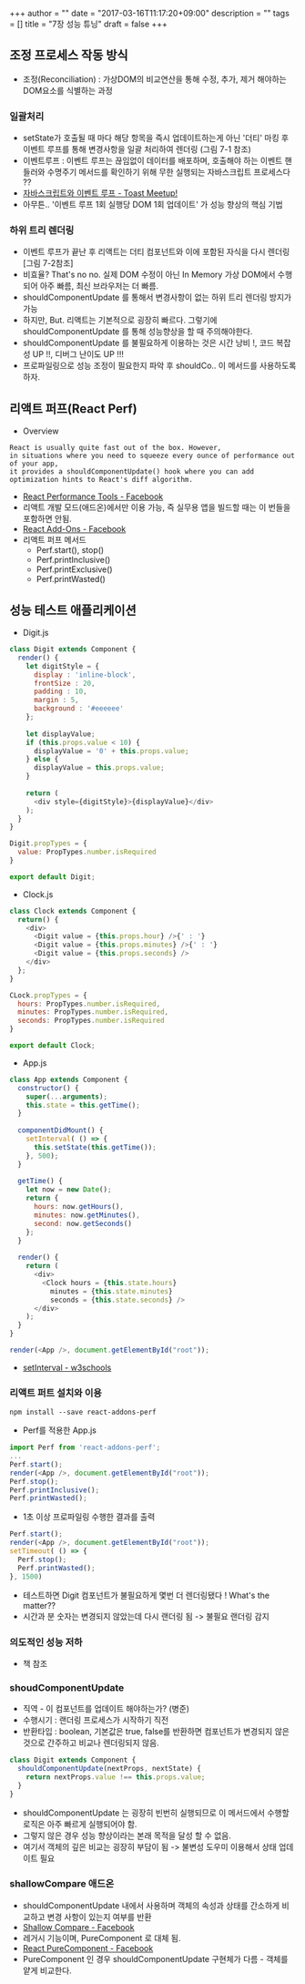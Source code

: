 +++
author = ""
date = "2017-03-16T11:17:20+09:00"
description = ""
tags = []
title = "7장 성능 튜닝"
draft = false
+++

## 조정 프로세스 작동 방식
- 조정(Reconciliation) : 가상DOM의 비교연산을 통해 수정, 추가, 제거 해야하는 DOM요소를 식별하는 과정

### 일괄처리 
- setState가 호출될 때 마다 해당 항목을 즉시 업데이트하는게 아닌 '더티' 마킹 후 이벤트 루프를 통해 변경사항을 일괄 처리하여 렌더링 (그림 7-1 참조)
- 이벤트루프 : 이벤트 루프는 끊임없이 데이터를 배포하며, 호출해야 하는 이벤트 핸들러와 수명주기 메서드를 확인하기 위해 무한 실행되는 자바스크립트 프로세스다 ??
- [자바스크립트와 이벤트 루프 - Toast Meetup!](http://meetup.toast.com/posts/89)
- 아무튼.. '이벤트 루프 1회 실행당 DOM 1회 업데이트' 가 성능 향상의 핵심 기법

### 하위 트리 렌더링
- 이벤트 루프가 끝난 후 리액트는 더티 컴포넌트와 이에 포함된 자식을 다시 렌더링 [그림 7-2참조]
- 비효율? That's no no. 실제 DOM 수정이 아닌 In Memory 가상 DOM에서 수행되어 아주 빠름, 최신 브라우저는 더 빠름.
- shouldComponentUpdate 를 통해서 변경사항이 없는 하위 트리 렌더링 방지가 가능 
- 하지만, But. 리액트는 기본적으로 굉장히 빠르다. 그렇기에 shouldComponentUpdate 를 통해 성능향상을 할 때 주의해야한다.
- shouldComponentUpdate 를 불필요하게 이용하는 것은 시간 낭비 !, 코드 복잡성 UP !!, 디버그 난이도 UP !!! 
- 프로파일링으로 성능 조정이 필요한지 파악 후 shouldCo.. 이 메서드를 사용하도록 하자.

## 리액트 퍼프(React Perf)
- Overview 

```text
React is usually quite fast out of the box. However, 
in situations where you need to squeeze every ounce of performance out of your app, 
it provides a shouldComponentUpdate() hook where you can add optimization hints to React's diff algorithm.
```
- [React Performance Tools - Facebook](https://facebook.github.io/react/docs/perf.html)  
- 리액트 개발 모드(애드온)에서만 이용 가능, 즉 실무용 앱을 빌드할 때는 이 번들을 포함하면 안됨.
- [React Add-Ons - Facebook](https://facebook.github.io/react/docs/addons.html)
- 리액트 퍼프 메서드 
  - Perf.start(), stop()
  - Perf.printInclusive()
  - Perf.printExclusive()
  - Perf.printWasted() 

## 성능 테스트 애플리케이션 
- Digit.js

```react.js
class Digit extends Component {
  render() {
    let digitStyle = {
      display : 'inline-block',
      frontSize : 20,
      padding : 10,
      margin : 5,
      background : '#eeeeee'
    };
    
    let displayValue;
    if (this.props.value < 10) {
      displayValue = '0' + this.props.value;
    } else {
      displayValue = this.props.value;
    }
    
    return (
      <div style={digitStyle}>{displayValue}</div>
    );
  }
}

Digit.propTypes = {
  value: PropTypes.number.isRequired
}

export default Digit;
```

- Clock.js 

```react.js
class Clock extends Component {
  return() {
    <div>
      <Digit value = {this.props.hour} />{' : '}
      <Digit value = {this.props.minutes} />{' : '}
      <Digit value = {this.props.seconds} />
    </div>
  };
}

CLock.propTypes = {
  hours: PropTypes.number.isRequired,
  minutes: PropTypes.number.isRequired,
  seconds: PropTypes.number.isRequired
}

export default Clock;
```

- App.js

```react.js
class App extends Component {
  constructor() {
    super(...arguments);
    this.state = this.getTime();
  }
  
  componentDidMount() {
    setInterval( () => {
      this.setState(this.getTime());
    }, 500);
  }
  
  getTime() {
    let now = new Date();
    return {
      hours: now.getHours(),
      minutes: now.getMinutes(),
      second: now.getSeconds()
    };
  }
  
  render() {
    return (
      <div>
        <Clock hours = {this.state.hours}
          minutes = {this.state.minutes}
          seconds = {this.state.seconds} />
      </div>
    );
  }
}

render(<App />, document.getElementById("root"));
```

- [setInterval - w3schools](https://www.w3schools.com/jsref/met_win_setinterval.asp)

### 리액트 퍼트 설치와 이용 

```linux
npm install --save react-addons-perf
```

- Perf를 적용한 App.js 

```react.js
import Perf from 'react-addons-perf';
...
Perf.start();
render(<App />, document.getElementById("root"));
Perf.stop();
Perf.printInclusive();
Perf.printWasted();
```

- 1초 이상 프로파일링 수행한 결과를 출력 

```react.js
Perf.start();
render(<App />, document.getElementById("root"));
setTimeout( () => {
  Perf.stop();
  Perf.printWasted();
}, 1500)
```

- 테스트하면 Digit 컴포넌트가 불필요하게 몇번 더 렌더링됐다 ! What's the matter??
- 시간과 분 숫자는 변경되지 않았는데 다시 랜더링 됨 -> 불필요 랜더링 감지

### 의도적인 성능 저하 
- 책 참조 

### shoudComponentUpdate 
- 직역 - 이 컴포넌트를 업데이트 해야하는가? (병준)
- 수행시기 : 랜더링 프로세스가 시작하기 직전 
- 반환타입 : boolean, 기본값은 true, false를 반환하면 컴포넌트가 변경되지 않은 것으로 간주하고 비교나 렌더링되지 않음.

```react.js
class Digit extends Component {
  shouldComponentUpdate(nextProps, nextState) {
    return nextProps.value !== this.props.value;
  }
}
```

- shouldComponentUpdate 는 굉장히 빈번히 실행되므로 이 메서드에서 수행할 로직은 아주 빠르게 실행되어야 함.
- 그렇지 않은 경우 성능 향상이라는 본래 목적을 달성 할 수 없음.
- 여기서 객체의 깊은 비교는 굉장히 부담이 됨 -> 불변성 도우미 이용해서 상태 업데이트 필요 

### shallowCompare 애드온 
- shouldComponentUpdate 내에서 사용하며 객체의 속성과 상태를 간소하게 비교하고 변경 사항이 있는지 여부를 반환 
- [Shallow Compare - Facebook](https://facebook.github.io/react/docs/shallow-compare.html)
- 레거시 기능이며, PureComponent 로 대체 됨.
- [React PureComponent - Facebook](https://facebook.github.io/react/docs/react-api.html#react.purecomponent)
- PureComponent 인 경우 shouldComponentUpdate 구현체가 다름 - 객체를 얕게 비교한다.
